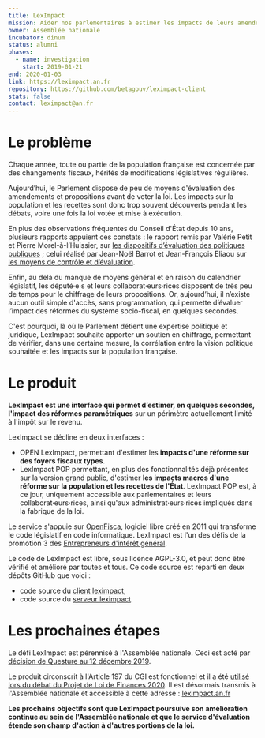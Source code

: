 ```yaml
---
title: LexImpact
mission: Aider nos parlementaires à estimer les impacts de leurs amendements avant vote !
owner: Assemblée nationale
incubator: dinum
status: alumni
phases:
  - name: investigation
    start: 2019-01-21
end: 2020-01-03
link: https://leximpact.an.fr
repository: https://github.com/betagouv/leximpact-client
stats: false
contact: leximpact@an.fr
---
```


# Le problème

Chaque année, toute ou partie de la population française est concernée par des changements fiscaux, hérités de modifications législatives régulières.

Aujourd’hui, le Parlement dispose de peu de moyens d'évaluation des amendements et propositions avant de voter la loi. Les impacts sur la population et les recettes sont donc trop souvent découverts pendant les débats, voire une fois la loi votée et mise à exécution.

En plus des observations fréquentes du Conseil d'État depuis 10 ans, plusieurs rapports appuient ces constats : le rapport remis par Valérie Petit et Pierre Morel-à-l’Huissier, sur [les dispositifs d’évaluation des politiques publiques](http://www.assemblee-nationale.fr/15/rap-info/i0771.asp) ; celui réalisé par Jean-Noël Barrot et Jean-François Eliaou sur [les moyens de contrôle et d’évaluation](http://www2.assemblee-nationale.fr/static/reforme-an/contr%C3%B4le/Rapport-2-GT4-contr%C3%B4le.pdf).

Enfin, au delà du manque de moyens général et en raison du calendrier législatif, les député·e·s et leurs collaborat·eurs·rices disposent de très peu de temps pour le chiffrage de leurs propositions. Or, aujourd’hui, il n’existe aucun outil simple d'accès, sans programmation, qui permette d’évaluer l’impact des réformes du système socio-fiscal, en quelques secondes. 

C'est pourquoi, là où le Parlement détient une expertise politique et juridique, LexImpact souhaite apporter un soutien en chiffrage, permettant de vérifier, dans une certaine mesure, la corrélation entre la vision politique souhaitée et les impacts sur la population française.

# Le produit

**LexImpact est une interface qui permet d’estimer, en quelques secondes, l'impact des réformes paramétriques** sur un périmètre actuellement limité à l'impôt sur le revenu.

LexImpact se décline en deux interfaces : 
- OPEN LexImpact, permettant d'estimer les **impacts d'une réforme sur des foyers fiscaux types**. 
- LexImpact POP permettant, en plus des fonctionnalités déjà présentes sur la version grand public, d'estimer **les impacts macros d'une réforme sur la population et les recettes de l'État**. LexImpact POP est, à ce jour, uniquement accessible aux parlementaires et leurs collaborat·eurs·rices, ainsi qu'aux administrat·eurs·rices impliqués dans la fabrique de la loi. 

Le service s'appuie sur [OpenFisca](https://openfisca.org), logiciel libre créé en 2011 qui transforme le code législatif en code informatique.
LexImpact est l'un des défis de la promotion 3 des [Entrepreneurs d'intérêt général](https://entrepreneur-interet-general.etalab.gouv.fr/).

Le code de LexImpact est libre, sous licence AGPL-3.0, et peut donc être vérifié et amélioré par toutes et tous. Ce code source est réparti en deux dépôts GitHub que voici :
* code source du [client leximpact](https://github.com/betagouv/leximpact-client),
* code source du [serveur leximpact](http://github.com/betagouv/leximpact-server).

# Les prochaines étapes

Le défi LexImpact est pérennisé à l'Assemblée nationale. Ceci est acté par [décision de Questure au 12 décembre 2019](http://www2.assemblee-nationale.fr/15/le-college-des-questeurs/releves-des-decisions/2019/decisions-de-questure-de-la-reunion-du-12-decembre-2019).

Le produit circonscrit à l'Article 197 du CGI est fonctionnel et il a été [utilisé lors du débat du Projet de Loi de Finances 2020](http://www2.assemblee-nationale.fr/recherche/amendements#listeResultats=tru&idDossierLegislatif=&idExamen=&missionVisee=&numAmend=&idAuteur=&premierSignataire=false&idArticle=&idAlinea=&sort=&sousReserveDeTraitement=&dateDebut=&dateFin=&periodeParlementaire=&texteRecherche=leximpact&zoneRecherche=tout&nbres=10&format=html&regleTri=ordre_texte&ordreTri=croissant&start=1). 
Il est désormais transmis à l'Assemblée nationale et accessible à cette adresse : [leximpact.an.fr](https://leximpact.an.fr)

**Les prochains objectifs sont que LexImpact poursuive son amélioration continue au sein de l'Assemblée nationale et que le service d'évaluation étende son champ d'action à d'autres portions de la loi.**
